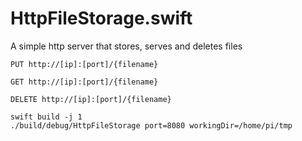 # HttpFileStorage.swift

A simple http server that stores, serves and deletes files

`PUT http://[ip]:[port]/{filename}`

`GET http://[ip]:[port]/{filename}`

`DELETE http://[ip]:[port]/{filename}`

```
swift build -j 1
./build/debug/HttpFileStorage port=8080 workingDir=/home/pi/tmp
```
